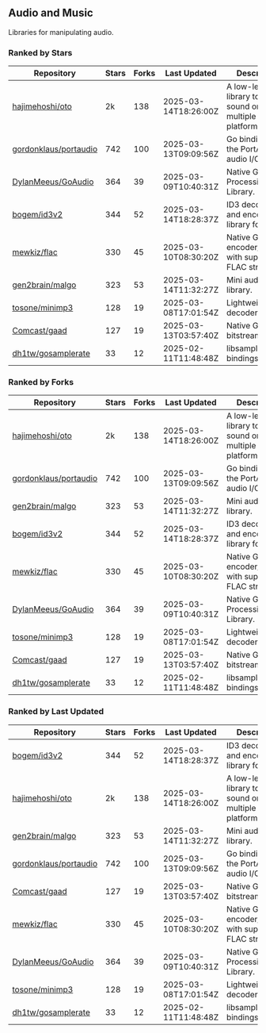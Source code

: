 ## Audio and Music

Libraries for manipulating audio.

### Ranked by Stars

| Repository | Stars | Forks | Last Updated | Description | 
|------------|-------|-------|--------------|-------------|
| [hajimehoshi/oto](https://github.com/hajimehoshi/oto) | 2k | 138 | 2025-03-14T18:26:00Z |  A low-level library to play sound on multiple platforms. |
| [gordonklaus/portaudio](https://github.com/gordonklaus/portaudio) | 742 | 100 | 2025-03-13T09:09:56Z |  Go bindings for the PortAudio audio I/O library. |
| [DylanMeeus/GoAudio](https://github.com/DylanMeeus/GoAudio) | 364 | 39 | 2025-03-09T10:40:31Z |  Native Go Audio Processing Library. |
| [bogem/id3v2](https://github.com/bogem/id3v2) | 344 | 52 | 2025-03-14T18:28:37Z |  ID3 decoding and encoding library for Go. |
| [mewkiz/flac](https://github.com/mewkiz/flac) | 330 | 45 | 2025-03-10T08:30:20Z |  Native Go FLAC encoder/decoder with support for FLAC streams. |
| [gen2brain/malgo](https://github.com/gen2brain/malgo) | 323 | 53 | 2025-03-14T11:32:27Z |  Mini audio library. |
| [tosone/minimp3](https://github.com/tosone/minimp3) | 128 | 19 | 2025-03-08T17:01:54Z |  Lightweight MP3 decoder library. |
| [Comcast/gaad](https://github.com/Comcast/gaad) | 127 | 19 | 2025-03-13T03:57:40Z |  Native Go AAC bitstream parser. |
| [dh1tw/gosamplerate](https://github.com/dh1tw/gosamplerate) | 33 | 12 | 2025-02-11T11:48:48Z |  libsamplerate bindings for go. |

### Ranked by Forks

| Repository | Stars | Forks | Last Updated | Description | 
|------------|-------|-------|--------------|-------------|
| [hajimehoshi/oto](https://github.com/hajimehoshi/oto) | 2k | 138 | 2025-03-14T18:26:00Z |  A low-level library to play sound on multiple platforms. |
| [gordonklaus/portaudio](https://github.com/gordonklaus/portaudio) | 742 | 100 | 2025-03-13T09:09:56Z |  Go bindings for the PortAudio audio I/O library. |
| [gen2brain/malgo](https://github.com/gen2brain/malgo) | 323 | 53 | 2025-03-14T11:32:27Z |  Mini audio library. |
| [bogem/id3v2](https://github.com/bogem/id3v2) | 344 | 52 | 2025-03-14T18:28:37Z |  ID3 decoding and encoding library for Go. |
| [mewkiz/flac](https://github.com/mewkiz/flac) | 330 | 45 | 2025-03-10T08:30:20Z |  Native Go FLAC encoder/decoder with support for FLAC streams. |
| [DylanMeeus/GoAudio](https://github.com/DylanMeeus/GoAudio) | 364 | 39 | 2025-03-09T10:40:31Z |  Native Go Audio Processing Library. |
| [tosone/minimp3](https://github.com/tosone/minimp3) | 128 | 19 | 2025-03-08T17:01:54Z |  Lightweight MP3 decoder library. |
| [Comcast/gaad](https://github.com/Comcast/gaad) | 127 | 19 | 2025-03-13T03:57:40Z |  Native Go AAC bitstream parser. |
| [dh1tw/gosamplerate](https://github.com/dh1tw/gosamplerate) | 33 | 12 | 2025-02-11T11:48:48Z |  libsamplerate bindings for go. |

### Ranked by Last Updated

| Repository | Stars | Forks | Last Updated | Description | 
|------------|-------|-------|--------------|-------------|
| [bogem/id3v2](https://github.com/bogem/id3v2) | 344 | 52 | 2025-03-14T18:28:37Z |  ID3 decoding and encoding library for Go. |
| [hajimehoshi/oto](https://github.com/hajimehoshi/oto) | 2k | 138 | 2025-03-14T18:26:00Z |  A low-level library to play sound on multiple platforms. |
| [gen2brain/malgo](https://github.com/gen2brain/malgo) | 323 | 53 | 2025-03-14T11:32:27Z |  Mini audio library. |
| [gordonklaus/portaudio](https://github.com/gordonklaus/portaudio) | 742 | 100 | 2025-03-13T09:09:56Z |  Go bindings for the PortAudio audio I/O library. |
| [Comcast/gaad](https://github.com/Comcast/gaad) | 127 | 19 | 2025-03-13T03:57:40Z |  Native Go AAC bitstream parser. |
| [mewkiz/flac](https://github.com/mewkiz/flac) | 330 | 45 | 2025-03-10T08:30:20Z |  Native Go FLAC encoder/decoder with support for FLAC streams. |
| [DylanMeeus/GoAudio](https://github.com/DylanMeeus/GoAudio) | 364 | 39 | 2025-03-09T10:40:31Z |  Native Go Audio Processing Library. |
| [tosone/minimp3](https://github.com/tosone/minimp3) | 128 | 19 | 2025-03-08T17:01:54Z |  Lightweight MP3 decoder library. |
| [dh1tw/gosamplerate](https://github.com/dh1tw/gosamplerate) | 33 | 12 | 2025-02-11T11:48:48Z |  libsamplerate bindings for go. |

